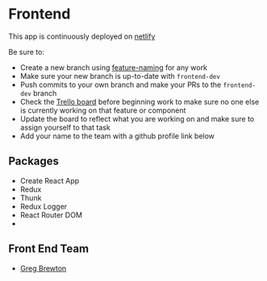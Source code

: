 # Frontend

This app is continuously deployed on [netlify](https://anywhere-fitness-oct-2021.netlify.app/)

Be sure to:
* Create a new branch using [feature-naming](https://codingsight.com/git-branching-naming-convention-best-practices/) for any work
* Make sure your new branch is up-to-date with `frontend-dev`
* Push commits to your own branch and make your PRs to the `frontend-dev` branch
* Check the [Trello board](https://trello.com/b/tfNlrzvM/anywhere-fitness) before beginning work to make sure no one else is currently working on that feature or component
* Update the board to reflect what you are working on and make sure to assign yourself to that task
* Add your name to the team with a github profile link below

## Packages

 * Create React App
 * Redux
 * Thunk
 * Redux Logger
 * React Router DOM
 *

 ## Front End Team

 * [Greg Brewton](https://www.github.com/bus42)